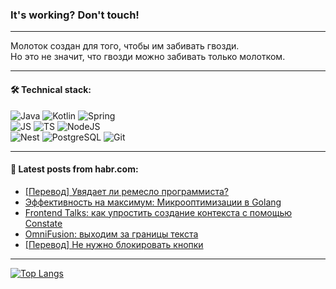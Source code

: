 ### It's working? Don't touch!

---
Молоток создан для того, чтобы им забивать гвозди. <br>
Но это не значит, что гвозди можно забивать только молотком.

---

#### 🛠️ Technical stack:

![Java](https://img.shields.io/badge/Java-informational?logo=Oracle&style=flat&logoColor=white&color=FF4500)
![Kotlin](https://img.shields.io/badge/Kotlin-informational?logo=Kotlin&style=flat&logoColor=white&color=774D97)
![Spring](https://img.shields.io/badge/SpringBoot-informational?logo=SpringBoot&style=flat&logoColor=white&color=6DB33F) <br>
![JS](https://img.shields.io/badge/JS-informational?logo=javaScript&style=flat&logoColor=black&color=F7Df1E)
![TS](https://img.shields.io/badge/TypeScript-informational?logo=typeScript&style=flat&logoColor=black&color=0667A8)
![NodeJS](https://img.shields.io/badge/NodeJS-informational?logo=node.js&style=flat&logoColor=white&color=70A760) <br>
![Nest](https://img.shields.io/badge/NestJS-informational?logo=NestJS&style=flat&logoColor=white&color=E0234E)
![PostgreSQL](https://img.shields.io/badge/PostgreSQL-informational?logo=PostgreSQL&style=flat&logoColor=white&color=DAA520)
![Git](https://img.shields.io/badge/Git-informational?logo=git&style=flat&logoColor=white&color=778899)

___

#### 💬 Latest posts from habr.com:

<!-- BLOG-POST-LIST:START -->
- [[Перевод] Увядает ли ремесло программиста?](https://habr.com/ru/companies/ruvds/articles/775668/?utm_source=habrahabr&utm_medium=rss&utm_campaign=775668)
- [Эффективность на максимум: Микрооптимизации в Golang](https://habr.com/ru/companies/otus/articles/775192/?utm_source=habrahabr&utm_medium=rss&utm_campaign=775192)
- [Frontend Talks: как упростить создание контекста с помощью Constate](https://habr.com/ru/companies/cloud_ru/articles/772500/?utm_source=habrahabr&utm_medium=rss&utm_campaign=772500)
- [OmniFusion: выходим за границы текста](https://habr.com/ru/companies/airi/articles/775108/?utm_source=habrahabr&utm_medium=rss&utm_campaign=775108)
- [[Перевод] Не нужно блокировать кнопки](https://habr.com/ru/companies/productivity_inside/articles/775648/?utm_source=habrahabr&utm_medium=rss&utm_campaign=775648)
<!-- BLOG-POST-LIST:END -->

---
[![Top Langs](https://github-readme-stats-git-master-advtsetting-gmailcom.vercel.app/api/top-langs/?username=zloylis&langs_count=10&hide_title=false&title_color=e6edf3&size_weight=0.5&count_weight=0.5&layout=compact&hide_border=true&theme=dracula)](https://github.com/zloylis)

<!-- ![GitHub stats](https://github-readme-stats-git-master-advtsetting-gmailcom.vercel.app/api?username=zloylis&show_icons=true&hide_border=true&theme=dracula&hide_title=true&include_all_commits=true&count_private=true&hide=contribs&hide_rank=true) -->
